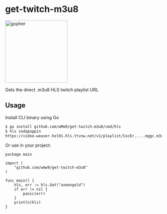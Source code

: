 # get-twitch-m3u8

<img align="center" width="200" src="https://user-images.githubusercontent.com/4693125/113519851-8b9f3800-9597-11eb-90c4-ca41be0f848d.png" alt="gopher">

Gets the direct .m3u8 HLS twitch playlist URL

## Usage

Install CLI binary using Go

```bash
$ go install github.com/wMw9/get-twitch-m3u8/cmd/hls
$ hls sodapoppin
https://video-weaver.hel01.hls.ttvnw.net/v1/playlist/CocEr.....mggc.m3u8
```

Or use in your project:

```golang
package main

import (
	"github.com/wmw9/get-twitch-m3u8"
)

func main() {
	hls, err := hls.Get("asmongold")
	if err != nil {
		panic(err)
	}
	println(hls)
}

```
